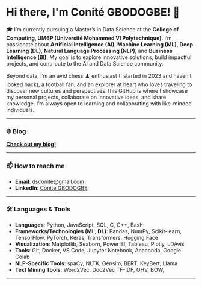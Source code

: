 # Hi there, I'm Conité GBODOGBE! 👋  

🎓 I’m currently pursuing a Master’s in Data Science at the **College of Computing, UM6P (Université Mohammed VI Polytechnique)**.  I’m passionate about **Artificial Intelligence (AI)**, **Machine Learning (ML)**, **Deep Learning (DL)**, **Natural Language Processing (NLP)**, and **Business Intelligence (BI)**. My goal is to explore innovative solutions, build impactful projects, and contribute to the AI and Data Science community.  

Beyond data, I’m an avid chess ♟️ enthusiast (I started in 2023 and haven’t looked back), a football fan, and an explorer at heart who loves traveling to discover new cultures and perspectives.This GitHub is where I showcase my personal projects, collaborate on innovative ideas, and share knowledge. I’m always open to learning and collaborating with like-minded individuals.  

---

### 🌐 Blog  
[**Check out my blog!**](https://conite002.github.io/)

---

### 📫 How to reach me  
- **Email**: [dsconite@gmail.com](mailto:dsconite@gmail.com)  
- **LinkedIn**: [Conite GBODOGBE](https://www.linkedin.com/in/d-s-conit%C3%A9-gbodogbe/)  

---

### 🛠️ Languages & Tools  
- **Languages**: Python, JavaScript, SQL, C, C++, Bash  
- **Frameworks/Technologies (ML, DL)**: Pandas, NumPy, Scikit-learn, TensorFlow, PyTorch, Keras, Transformers,  Hugging Face
- **Visualization**: Matplotlib, Seaborn, Power BI, Tableau, Plotly, LDAvis
- **Tools**: Git, Docker, VS Code, Jupyter Notebook, Anaconda, Google Colab  
- **NLP-Specific Tools**: spaCy, NLTK, Gensim, BERT, KeyBert, Llama  
- **Text Mining Tools**: Word2Vec, Doc2Vec TF-IDF, OHV, BOW,
---
